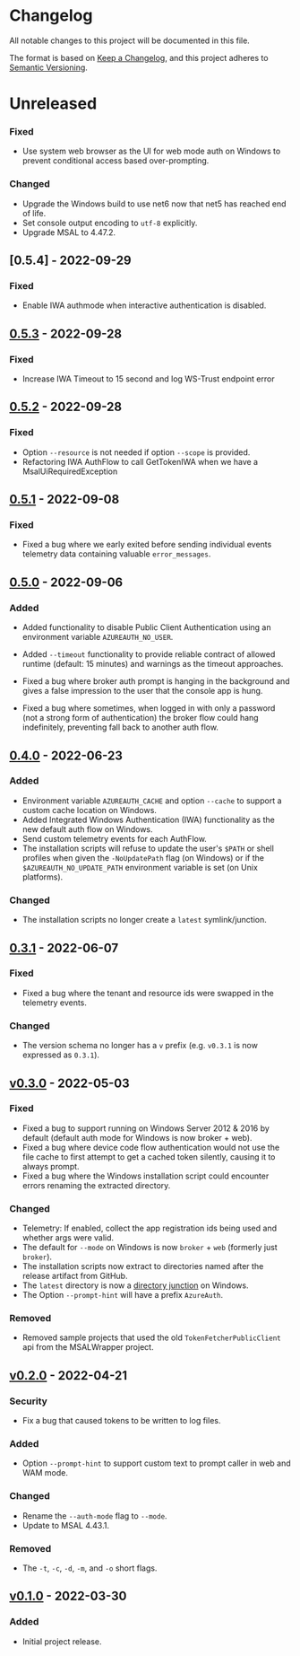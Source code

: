 # Changelog
All notable changes to this project will be documented in this file.

The format is based on [Keep a Changelog](https://keepachangelog.com/en/1.0.0/),
and this project adheres to [Semantic Versioning](https://semver.org/spec/v2.0.0.html).

# Unreleased
### Fixed
- Use system web browser as the UI for web mode auth on Windows to prevent conditional access based over-prompting.

### Changed
- Upgrade the Windows build to use net6 now that net5 has reached end of life.
- Set console output encoding to `utf-8` explicitly.
- Upgrade MSAL to 4.47.2.

## [0.5.4] - 2022-09-29
### Fixed
- Enable IWA authmode when interactive authentication is disabled.

## [0.5.3] - 2022-09-28
### Fixed
- Increase IWA Timeout to 15 second and log WS-Trust endpoint error

## [0.5.2] - 2022-09-28
### Fixed
- Option `--resource` is not needed if option `--scope` is provided.
- Refactoring IWA AuthFlow to call GetTokenIWA when we have a MsalUiRequiredException

## [0.5.1] - 2022-09-08
### Fixed
- Fixed a bug where we early exited before sending individual events telemetry data containing valuable `error_messages`.

## [0.5.0] - 2022-09-06
### Added
- Added functionality to disable Public Client Authentication using an environment variable `AZUREAUTH_NO_USER`.
- Added `--timeout` functionality to provide reliable contract of allowed runtime (default: 15 minutes) and warnings as the timeout approaches.

- Fixed a bug where broker auth prompt is hanging in the background and gives a false impression to the user that the console app is hung.
- Fixed a bug where sometimes, when logged in with only a password (not a strong form of authentication) the broker flow could hang indefinitely, preventing fall back to another auth flow.

## [0.4.0] - 2022-06-23
### Added
- Environment variable `AZUREAUTH_CACHE` and option `--cache` to support a custom cache location on Windows.
- Added Integrated Windows Authentication (IWA) functionality as the new default auth flow on Windows.
- Send custom telemetry events for each AuthFlow.
- The installation scripts will refuse to update the user's `$PATH` or shell profiles when given the `-NoUpdatePath`
  flag (on Windows) or if the `$AZUREAUTH_NO_UPDATE_PATH` environment variable is set (on Unix platforms).

### Changed
- The installation scripts no longer create a `latest` symlink/junction.

## [0.3.1] - 2022-06-07
### Fixed
- Fixed a bug where the tenant and resource ids were swapped in the telemetry events.

### Changed
- The version schema no longer has a `v` prefix (e.g. `v0.3.1` is now expressed as `0.3.1`).

## [v0.3.0] - 2022-05-03
### Fixed
- Fixed a bug to support running on Windows Server 2012 & 2016 by default (default auth mode for Windows is now broker + web).
- Fixed a bug where device code flow authentication would not use the file cache to first attempt to get a cached token silently, causing it to always prompt.
- Fixed a bug where the Windows installation script could encounter errors renaming the extracted directory.

### Changed
- Telemetry: If enabled, collect the app registration ids being used and whether args were valid.
- The default for `--mode` on Windows is now `broker` + `web` (formerly just `broker`).
- The installation scripts now extract to directories named after the release artifact from GitHub.
- The `latest` directory is now a [directory junction](https://docs.microsoft.com/en-us/windows/win32/fileio/hard-links-and-junctions#junctions) on Windows.
- The Option `--prompt-hint` will have a prefix `AzureAuth`.

### Removed
- Removed sample projects that used the old `TokenFetcherPublicClient` api from the MSALWrapper project.

## [v0.2.0] - 2022-04-21
### Security
- Fix a bug that caused tokens to be written to log files.

### Added
- Option `--prompt-hint` to support custom text to prompt caller in web and WAM mode.

### Changed
- Rename the `--auth-mode` flag to `--mode`.
- Update to MSAL 4.43.1.

### Removed
- The `-t`, `-c`, `-d`, `-m`, and `-o` short flags.

## [v0.1.0] - 2022-03-30
### Added
- Initial project release.

[Unreleased]: https://github.com/AzureAD/microsoft-authentication-cli/compare/0.5.4...HEAD
[0.5.3]: https://github.com/AzureAD/microsoft-authentication-cli/compare/0.5.3...0.5.4
[0.5.3]: https://github.com/AzureAD/microsoft-authentication-cli/compare/0.5.2...0.5.3
[0.5.2]: https://github.com/AzureAD/microsoft-authentication-cli/compare/0.5.1...0.5.2
[0.5.1]: https://github.com/AzureAD/microsoft-authentication-cli/compare/0.5.0...0.5.1
[0.5.0]: https://github.com/AzureAD/microsoft-authentication-cli/compare/0.4.0...0.5.0
[0.4.0]: https://github.com/AzureAD/microsoft-authentication-cli/compare/0.3.1...0.4.0
[0.3.1]: https://github.com/AzureAD/microsoft-authentication-cli/compare/v0.3.0...0.3.1
[v0.3.0]: https://github.com/AzureAD/microsoft-authentication-cli/compare/v0.2.0...v0.3.0
[v0.2.0]: https://github.com/AzureAD/microsoft-authentication-cli/compare/v0.1.0...v0.2.0
[v0.1.0]: https://github.com/AzureAD/microsoft-authentication-cli/releases/tag/v0.1.0
